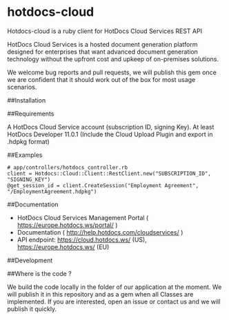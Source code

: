 hotdocs-cloud
=============

Hotdocs-cloud is a ruby client for HotDocs Cloud Services REST API

HotDocs Cloud Services is a hosted document generation platform designed for enterprises that want advanced document generation technology without the upfront cost and upkeep of on-premises solutions.

We welcome bug reports and pull requests, we will publish this gem once we are
confident that it should work out of the box for most usage scenarios.


##Installation


##Requirements

A HotDocs Cloud Service account (subscription ID, signing Key).
At least HotDocs Developer 11.0.1 (Include the Cloud Upload Plugin and export in .hdpkg format)

##Examples

    # app/controllers/hotdocs_controller.rb
    client = Hotdocs::Cloud::Client::RestClient.new("SUBSCRIPTION_ID", "SIGNING_KEY")
    @get_session_id = client.CreateSession("Employment Agreement", "/EmploymentAgreement.hdpkg")

##Documentation

 - HotDocs Cloud Services Management Portal ( https://europe.hotdocs.ws/portal/ )
 - Documentation ( http://help.hotdocs.com/cloudservices/ )
 - API endpoint: https://cloud.hotdocs.ws/ (US), https://europe.hotdocs.ws/ (EU)

##Development

##Where is the code ?

We build the code locally in the folder of our application at the moment.
We will publish it in this repository and as a gem when all Classes are implemented.
If you are interested, open an issue or contact us and we will publish it quickly.
